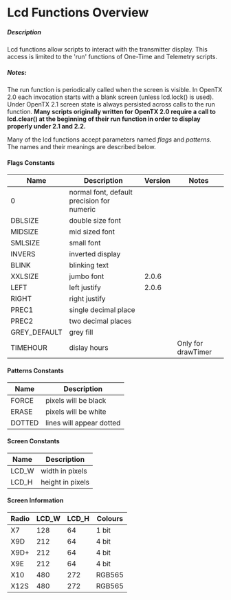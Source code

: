 # Lcd Functions Overview

##### Description

Lcd functions allow scripts to interact with the transmitter display. This access is limited to the 'run' functions of One-Time and Telemetry scripts. 

##### Notes:

The run function is periodically called when the screen is visible. In OpenTX 2.0 each invocation starts with a blank screen (unless lcd.lock() is used). Under OpenTX 2.1 screen state is always persisted across calls to the run function. **Many scripts originally written for OpenTX 2.0 require a call to lcd.clear() at the beginning of their run function in order to display properly under 2.1 and 2.2.**

Many of the lcd functions accept parameters named *flags* and *patterns*.  The names and their meanings are described below.

#### Flags Constants

|Name|Description|Version|Notes|
|---|---|---|---|
|0|normal font, default precision for numeric|||
|DBLSIZE|double size font|||
|MIDSIZE|mid sized font|||
|SMLSIZE|small font|||
|INVERS|inverted display|||
|BLINK|blinking text|||
|XXLSIZE|jumbo font|2.0.6||
|LEFT|left justify|2.0.6||
|RIGHT|right justify|||
|PREC1|single decimal place|||
|PREC2|two decimal places|||
|GREY_DEFAULT|grey fill|||
|TIMEHOUR|dislay hours||Only for drawTimer|

#### Patterns Constants

|Name|Description|
|---|---|
|FORCE|pixels will be black|
|ERASE|pixels will be white|
|DOTTED|lines will appear dotted|

#### Screen Constants

|Name|Description|
|---|---|
|LCD_W|width in pixels|
|LCD_H|height in pixels|

#### Screen Information

| Radio | LCD_W | LCD_H | Colours |
| --- | --- | --- | --- |
| X7 | 128 | 64 | 1 bit |
| X9D | 212 | 64 | 4 bit |
| X9D+ | 212 | 64 | 4 bit |
| X9E | 212 | 64 | 4 bit |
| X10 | 480 | 272 | RGB565 |
| X12S | 480 | 272 | RGB565 |


